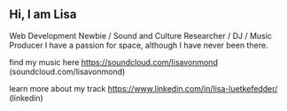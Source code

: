 ## Hi, I am Lisa

Web Development Newbie / Sound and Culture Researcher / DJ / Music Producer
I have a passion for space, although I have never been there.

find my music here https://soundcloud.com/lisavonmond (soundcloud.com/lisavonmond)

learn more about my track https://www.linkedin.com/in/lisa-luetkefedder/ (linkedin)
